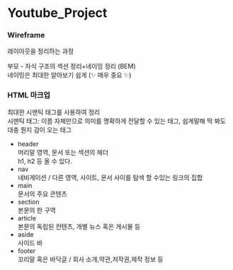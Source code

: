 # Youtube_Project

### Wireframe
레이아웃을 정리하는 과정

부모 - 자식 구조의 섹션 정리+네이밍 정리 (BEM)
<br>네이밍은 최대한 알아보기 쉽게 (✨ 매우 중요 ✨)

### HTML 마크업
최대한 시맨틱 태그를 사용하여 정리
<br>시맨틱 태그: 이름 자체만으로 의미를 명확하게 전달할 수 있는 태그, 쉽게말해 딱 봐도 대충 뭔지 감이 오는 태그

- header
<br>머리말 영역, 문서 또는 섹션의 헤더
<br>h1, h2 등 올 수 있다.
- nav
<br>네비게이션 / 다른 영역, 사이트, 문서 사이를 탐색 할 수있는 링크의 집합
- main
<br>문서의 주요 콘텐츠
- section
<br>본문의 한 구역
- article
<br>본문의 독립된 컨텐츠, 개별 뉴스 혹은 게시물 등
- aside
<br>사이드 바
- footer
<br>꼬리말 혹은 바닥글 / 회사 소개,약관,저작권,제작 정보 등

